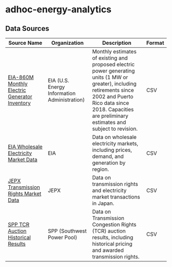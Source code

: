 # adhoc-energy-analytics

## Data Sources

<!-- Show a table with Source Name, Organization, Description, Format -->

| Source Name | Organization | Description | Format |
| --------- | ------- | -------- | ------ |
| [EIA-860M Monthly Electric Generator Inventory](https://www.eia.gov/electricity/data/eia860M/) | EIA (U.S. Energy Information Administration) | Monthly estimates of existing and proposed electric power generating units (1 MW or greater), including retirements since 2002 and Puerto Rico data since 2018. Capacities are preliminary estimates and subject to revision. | CSV |
| [EIA Wholesale Electricity Market Data](https://www.eia.gov/electricity/wholesalemarkets/data.php) | EIA | Data on wholesale electricity markets, including prices, demand, and generation by region. | CSV |
| [JEPX Transmission Rights Market Data](https://www.jepx.jp/electricpower/market-data/transmission_rights/) | JEPX | Data on transmission rights and electricity market transactions in Japan. | CSV |
| [SPP TCR Auction Historical Results](https://portal.spp.org/pages/tcr-auction-historical-results) | SPP (Southwest Power Pool) | Data on Transmission Congestion Rights (TCR) auction results, including historical pricing and awarded transmission rights. | CSV |